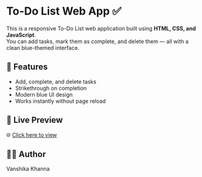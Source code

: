 # To-Do List Web App ✅

This is a responsive To-Do List web application built using **HTML, CSS, and JavaScript**.  
You can add tasks, mark them as complete, and delete them — all with a clean blue-themed interface.


## 📁 Features
- Add, complete, and delete tasks
- Strikethrough on completion
- Modern blue UI design
- Works instantly without page reload
  
## 🔗 Live Preview  
🌐 [Click here to view](https://vanshika23-khanna.github.io/To-Do/)

## 👩‍💻 Author
Vanshika Khanna
